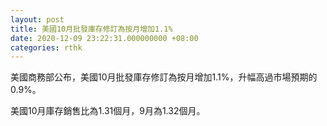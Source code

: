 ```yaml
---
layout: post
title: 美國10月批發庫存修訂為按月增加1.1%
date: 2020-12-09 23:22:31.000000000 +08:00
categories: rthk
---
```


美國商務部公布，美國10月批發庫存修訂為按月增加1.1%，升幅高過市場預期的0.9%。

美國10月庫存銷售比為1.31個月，9月為1.32個月。
